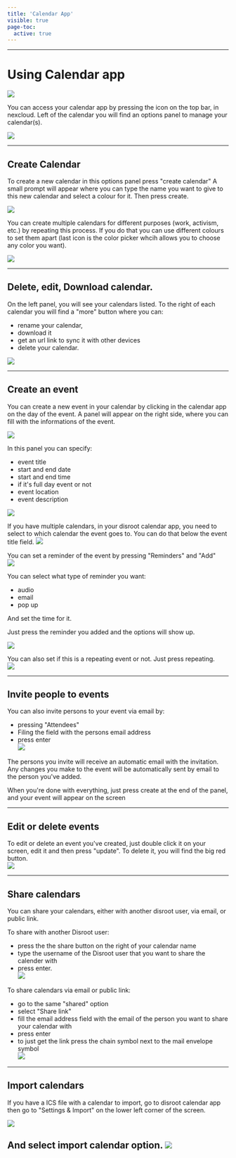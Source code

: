 ```yaml
---
title: 'Calendar App'
visible: true
page-toc:
  active: true
---
```


------------
# Using Calendar app
![](calendar_top_icon.png)

You can access your calendar app by pressing the icon on the top bar, in nexcloud.
Left of the calendar you will find an options panel to manage your calendar(s).

![](calendar_main.png)

--------------
## Create Calendar
To create a new calendar in this options panel press "create calendar"
A small prompt will appear where you can type the name you want to give to this new calendar and select a colour for it.
Then press create.<br>

![](calendar_add_new.png)

You can create multiple calendars for different purposes (work, activism, etc.) by repeating this process. If you do that you can use different colours to set them apart (last icon is the color picker whcih allows you to choose any color you want).

![](calendar_list.png)

-----------------------
## Delete, edit, Download calendar.
On the left panel, you will see your calendars listed. To the right of each calendar you will find a "more" button where you can:

- rename your calendar,
- download it
- get an url link to sync it with other devices
- delete your calendar.<br>

![](calendar_edit1.png)

-------------------------
## Create an event
You can create a new event in your calendar by clicking in the calendar app on the day of the event. A panel will appear on the right side, where you can fill with the informations of the event.<br>

![](calendar_edit_menu.png)

In this panel you can specify:

  - event title
  - start and end date
  - start and end time
  - if it's full day event or not
  - event location
  - event description<br>

![](calendar_edit_menu2.png)

If you have multiple calendars, in your disroot calendar app, you need to select to which calendar the event goes to. You can do that below the event title field.
![](calendar_edit_menu3.png)

You can set a reminder of the event by pressing "Reminders" and "Add"<br>
![](calendar_edit_menu4.png)

You can select what type of reminder you want:

* audio
* email
* pop up

And set the time for it.

Just press the reminder you added and the options will show up.<br>

![](calendar_edit_menu5.png)

You can also set if this is a repeating event or not. Just press repeating.<br>
![](calendar_edit_menu6.png)

-------------------------------
## Invite people to events

You can also invite persons to your event via email by:

* pressing "Attendees"
* Filing the field with the persons email address
* press enter<br>
![](calendar_edit_menu7.png)

The persons you invite will receive an automatic email with the invitation. Any changes you make to the event will be automatically sent by email to the person you've added.

When you're done with everything, just press create at the end of the panel, and your event will appear on the screen<br>

----------------------------
## Edit or delete events
To edit or delete an event you've created, just double click it on your screen, edit it and then press "update".
To delete it, you will find the big red button.<br>
![](calendar_edit_menu8.png)

----------------------------
## Share calendars
You can share your calendars, either with another disroot user, via email, or public link.

To share with another Disroot user:

* press the the share button on the right of your calendar name
* type the username of the Disroot user that you want to share the calender with
* press enter.<br>
![](calendar_share_menu1.png)

To share calendars via email or public link:

* go to the same "shared" option
* select "Share link"
* fill the email address field with the email of the person you want to share your calendar with
* press enter
* to just get the link press the chain symbol next to the mail envelope symbol<br>
![](calendar_share_menu2.png)

------------------------------
## Import calendars
If you have a ICS file with a calendar to import, go to disroot calendar app then go to "Settings & Import" on the lower left corner of the screen.<br>

![](calendar_import_menu1.png)

And select import calendar option.
![](calendar_import_menu2.png)
----------------------------------------

